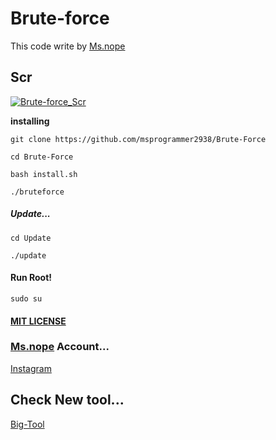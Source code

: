 # Brute-force

This code write by [Ms.nope](https://github.com/msprogrammer2938)

## Scr
[![Brute-force_Scr](https://user-images.githubusercontent.com/78996423/117994212-9f3b7c80-b355-11eb-8b2e-edf11482af9d.jpeg)](https://gtihub.com/msprogrammer2938/Brute-Force)


**installing**
```
git clone https://github.com/msprogrammer2938/Brute-Force

cd Brute-Force

bash install.sh

./bruteforce
```

##### Update...
```
cd Update

./update
```
#### Run Root!
```
sudo su
```

#### [MIT LICENSE](https://github.com/msprogrammer2938/Brute-Force/blob/master/LICENSE)

### [Ms.nope](https://github.com/msprogrammer2938) Account...
[Instagram](https://instagram.com/programmer2938)

## Check New tool...
[Big-Tool](https://msprogrammer2938.github.io/Brute-Force)


